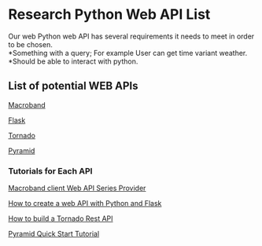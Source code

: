 # Research Python Web API List
Our web Python web API has several requirements it needs to meet in order to be chosen. <br />
*Something with a query; For example User can get time variant weather. <br />
*Should be able to interact with python. <br />
## List of potential WEB APIs


[Macroband](https://help.macrobond.com/technical-information/the-macrobond-api-for-python/) <br />

[Flask](https://flask.palletsprojects.com/en/1.1.x/) <br />

[Tornado](https://flask.palletsprojects.com/en/1.1.x/) <br />

[Pyramid](https://trypyramid.com/) <br />

### Tutorials for Each API

[Macroband client Web API Series Provider](https://help.macrobond.com/technical-information/web-api-series-provider/)

[How to create a web API with Python and Flask](https://programminghistorian.org/en/lessons/creating-apis-with-python-and-flask)


[How to build a Tornado Rest API](https://medium.com/octopus-labs-london/how-to-build-a-rest-api-in-python-with-tornado-fc717c33824a)

[Pyramid Quick Start Tutorial](https://trypyramid.com/)


